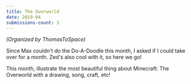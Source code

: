 ```yaml
---
title: The Overworld
date: 2019-04
submissions-count: 3
---
```

_(Organized by ThomasToSpace)_

Since Max couldn't do the Do-A-Doodle this month, I asked if I could take over for a month. Zed's also cool with it, so here we go!

This month, illustrate the most beautiful thing about Minecraft: The Overworld with a drawing, song, craft, etc!
